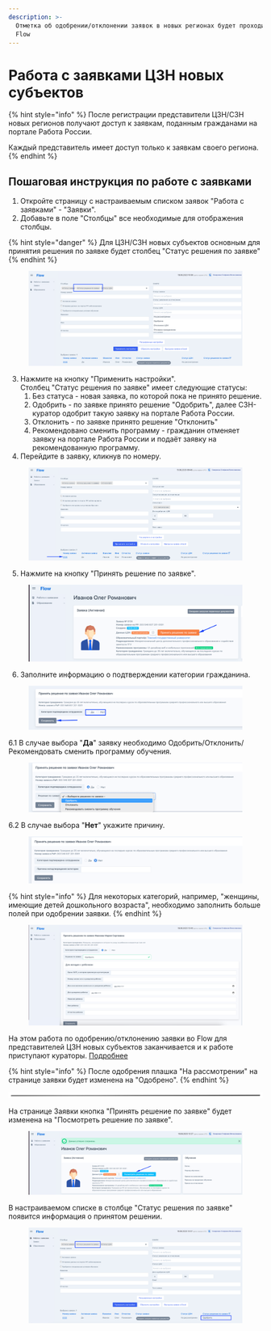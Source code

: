 ```yaml
---
description: >-
  Отметка об одобрении/отклонении заявок в новых регионах будет проходить во
  Flow
---
```


# Работа с заявками ЦЗН новых субъектов

{% hint style="info" %}
После регистрации представители ЦЗН/СЗН новых регионов получают доступ к заявкам, поданным гражданами на портале Работа России.

Каждый представитель имеет доступ только к заявкам своего региона.
{% endhint %}

## Пошаговая инструкция по работе с заявками

1. Откройте страницу с настраиваемым списком заявок "Работа с заявками" - "Заявки".
2. Добавьте в поле "Столбцы" все необходимые для отображения столбцы.

{% hint style="danger" %}
Для ЦЗН/СЗН новых субъектов основным для принятия решения по заявке будет столбец "Статус решения по заявке"
{% endhint %}

<figure><img src="../.gitbook/assets/image (25).png" alt=""><figcaption></figcaption></figure>

3. Нажмите на кнопку "Применить настройки".\
   Столбец "Статус  решения по заявке" имеет следующие статусы:
   1. Без статуса  - новая заявка, по которой пока не принято решение.
   2. Одобрить - по заявке принято решение "Одобрить", далее СЗН-куратор одобрит такую заявку на портале Работа России.
   3. Отклонить - по заявке принято решение "Отклонить"
   4. Рекомендовано сменить программу - гражданин отменяет заявку на портале Работа России и подаёт заявку на рекомендованную программу.
4. Перейдите в заявку, кликнув по номеру.

<figure><img src="../.gitbook/assets/image (18).png" alt=""><figcaption></figcaption></figure>

5. Нажмите на кнопку "Принять решение по заявке".

<figure><img src="../.gitbook/assets/image (1).png" alt=""><figcaption></figcaption></figure>

6. Заполните информацию о подтверждении категории гражданина.

<figure><img src="../.gitbook/assets/image (14).png" alt=""><figcaption></figcaption></figure>

6.1 В случае выбора  "**Да**" заявку необходимо Одобрить/Отклонить/Рекомендовать сменить программу обучения.

<figure><img src="../.gitbook/assets/image (11).png" alt=""><figcaption></figcaption></figure>

6.2 В случае выбора "**Нет**" укажите причину.

<figure><img src="../.gitbook/assets/image (23).png" alt=""><figcaption></figcaption></figure>

{% hint style="info" %}
Для некоторых категорий, например, "женщины, имеющие детей дошкольного возраста", необходимо заполнить больше полей при одобрении заявки.
{% endhint %}

<figure><img src="../.gitbook/assets/image (5).png" alt=""><figcaption></figcaption></figure>

На этом работа по одобрению/отклонению заявки во Flow для представителей ЦЗН новых субъектов заканчивается и к работе приступают кураторы. [Подробнее](rabota-s-zayavkami-czn-kuratory-novykh-subektov.md)

{% hint style="info" %}
После одобрения плашка "На рассмотрении" на странице заявки будет изменена на "Одобрено".
{% endhint %}

<img src="../.gitbook/assets/file.excalidraw.svg" alt="" class="gitbook-drawing">

На странице Заявки кнопка "Принять решение по заявке" будет изменена на "Посмотреть решение по заявке".

<figure><img src="../.gitbook/assets/image (27).png" alt=""><figcaption></figcaption></figure>

В настраиваемом списке в столбце "Статус решения по заявке" появится информация о принятом решении.

<figure><img src="../.gitbook/assets/image (13).png" alt=""><figcaption></figcaption></figure>
